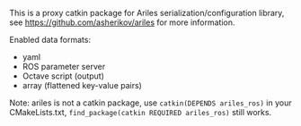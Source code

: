 This is a proxy catkin package for Ariles serialization/configuration library,
see https://github.com/asherikov/ariles for more information.

Enabled data formats:
 - yaml
 - ROS parameter server
 - Octave script (output)
 - array (flattened key-value pairs)

Note: ariles is not a catkin package, use `catkin(DEPENDS ariles_ros)` in your
CMakeLists.txt, `find_package(catkin REQUIRED ariles_ros)` still works.
